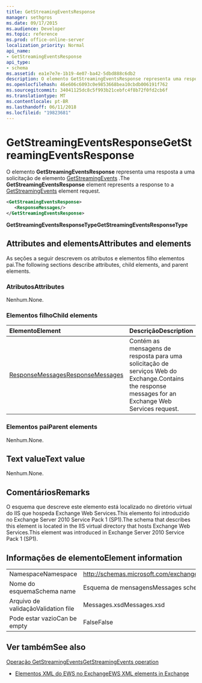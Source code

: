 ```yaml
---
title: GetStreamingEventsResponse
manager: sethgros
ms.date: 09/17/2015
ms.audience: Developer
ms.topic: reference
ms.prod: office-online-server
localization_priority: Normal
api_name:
- GetStreamingEventsResponse
api_type:
- schema
ms.assetid: ea1e7e7e-1b19-4e07-ba42-5dbd888c6db2
description: O elemento GetStreamingEventsResponse representa uma resposta a uma solicitação de elemento GetStreamingEvents.
ms.openlocfilehash: 46e606c6093c0e9853668bea10cbdb006191f762
ms.sourcegitcommit: 34041125dc8c5f993b21cebfc4f8b72f0fd2cb6f
ms.translationtype: MT
ms.contentlocale: pt-BR
ms.lasthandoff: 06/11/2018
ms.locfileid: "19823681"
---
```

# <a name="getstreamingeventsresponse"></a><span data-ttu-id="397e9-103">GetStreamingEventsResponse</span><span class="sxs-lookup"><span data-stu-id="397e9-103">GetStreamingEventsResponse</span></span>

<span data-ttu-id="397e9-104">O elemento **GetStreamingEventsResponse** representa uma resposta a uma solicitação de elemento [GetStreamingEvents](getstreamingevents.md) .</span><span class="sxs-lookup"><span data-stu-id="397e9-104">The **GetStreamingEventsResponse** element represents a response to a [GetStreamingEvents](getstreamingevents.md) element request.</span></span> 
  
```xml
<GetStreamingEventsResponse>
   <ResponseMessages/>
</GetStreamingEventsResponse>
```

 <span data-ttu-id="397e9-105">**GetStreamingEventsResponseType**</span><span class="sxs-lookup"><span data-stu-id="397e9-105">**GetStreamingEventsResponseType**</span></span>
## <a name="attributes-and-elements"></a><span data-ttu-id="397e9-106">Attributes and elements</span><span class="sxs-lookup"><span data-stu-id="397e9-106">Attributes and elements</span></span>

<span data-ttu-id="397e9-107">As seções a seguir descrevem os atributos e elementos filho elementos pai.</span><span class="sxs-lookup"><span data-stu-id="397e9-107">The following sections describe attributes, child elements, and parent elements.</span></span>
  
### <a name="attributes"></a><span data-ttu-id="397e9-108">Atributos</span><span class="sxs-lookup"><span data-stu-id="397e9-108">Attributes</span></span>

<span data-ttu-id="397e9-109">Nenhum.</span><span class="sxs-lookup"><span data-stu-id="397e9-109">None.</span></span>
  
### <a name="child-elements"></a><span data-ttu-id="397e9-110">Elementos filho</span><span class="sxs-lookup"><span data-stu-id="397e9-110">Child elements</span></span>

|<span data-ttu-id="397e9-111">**Elemento**</span><span class="sxs-lookup"><span data-stu-id="397e9-111">**Element**</span></span>|<span data-ttu-id="397e9-112">**Descrição**</span><span class="sxs-lookup"><span data-stu-id="397e9-112">**Description**</span></span>|
|:-----|:-----|
|[<span data-ttu-id="397e9-113">ResponseMessages</span><span class="sxs-lookup"><span data-stu-id="397e9-113">ResponseMessages</span></span>](responsemessages.md) <br/> |<span data-ttu-id="397e9-114">Contém as mensagens de resposta para uma solicitação de serviços Web do Exchange.</span><span class="sxs-lookup"><span data-stu-id="397e9-114">Contains the response messages for an Exchange Web Services request.</span></span>  <br/> |
   
### <a name="parent-elements"></a><span data-ttu-id="397e9-115">Elementos pai</span><span class="sxs-lookup"><span data-stu-id="397e9-115">Parent elements</span></span>

<span data-ttu-id="397e9-116">Nenhum.</span><span class="sxs-lookup"><span data-stu-id="397e9-116">None.</span></span>
  
## <a name="text-value"></a><span data-ttu-id="397e9-117">Text value</span><span class="sxs-lookup"><span data-stu-id="397e9-117">Text value</span></span>

<span data-ttu-id="397e9-118">Nenhum.</span><span class="sxs-lookup"><span data-stu-id="397e9-118">None.</span></span>
  
## <a name="remarks"></a><span data-ttu-id="397e9-119">Comentários</span><span class="sxs-lookup"><span data-stu-id="397e9-119">Remarks</span></span>

<span data-ttu-id="397e9-120">O esquema que descreve este elemento está localizado no diretório virtual do IIS que hospeda Exchange Web Services.This elemento foi introduzido no Exchange Server 2010 Service Pack 1 (SP1).</span><span class="sxs-lookup"><span data-stu-id="397e9-120">The schema that describes this element is located in the IIS virtual directory that hosts Exchange Web Services.This element was introduced in Exchange Server 2010 Service Pack 1 (SP1).</span></span>
  
## <a name="element-information"></a><span data-ttu-id="397e9-121">Informações de elemento</span><span class="sxs-lookup"><span data-stu-id="397e9-121">Element information</span></span>

|||
|:-----|:-----|
|<span data-ttu-id="397e9-122">Namespace</span><span class="sxs-lookup"><span data-stu-id="397e9-122">Namespace</span></span>  <br/> |http://schemas.microsoft.com/exchange/services/2006/messages  <br/> |
|<span data-ttu-id="397e9-123">Nome do esquema</span><span class="sxs-lookup"><span data-stu-id="397e9-123">Schema name</span></span>  <br/> |<span data-ttu-id="397e9-124">Esquema de mensagens</span><span class="sxs-lookup"><span data-stu-id="397e9-124">Messages schema</span></span>  <br/> |
|<span data-ttu-id="397e9-125">Arquivo de validação</span><span class="sxs-lookup"><span data-stu-id="397e9-125">Validation file</span></span>  <br/> |<span data-ttu-id="397e9-126">Messages.xsd</span><span class="sxs-lookup"><span data-stu-id="397e9-126">Messages.xsd</span></span>  <br/> |
|<span data-ttu-id="397e9-127">Pode estar vazio</span><span class="sxs-lookup"><span data-stu-id="397e9-127">Can be empty</span></span>  <br/> |<span data-ttu-id="397e9-128">False</span><span class="sxs-lookup"><span data-stu-id="397e9-128">False</span></span>  <br/> |
   
## <a name="see-also"></a><span data-ttu-id="397e9-129">Ver também</span><span class="sxs-lookup"><span data-stu-id="397e9-129">See also</span></span>



[<span data-ttu-id="397e9-130">Operação GetStreamingEvents</span><span class="sxs-lookup"><span data-stu-id="397e9-130">GetStreamingEvents operation</span></span>](getstreamingevents-operation.md)


- [<span data-ttu-id="397e9-131">Elementos XML do EWS no Exchange</span><span class="sxs-lookup"><span data-stu-id="397e9-131">EWS XML elements in Exchange</span></span>](ews-xml-elements-in-exchange.md)


